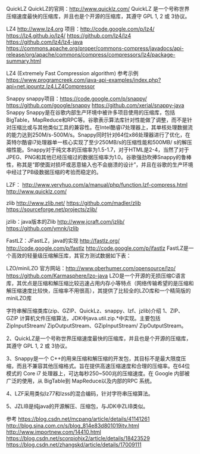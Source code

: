 QuickLZ
QuickLZ的官网：http://www.quicklz.com/
QuickLZ 是一个号称世界压缩速度最快的压缩库，并且也是个开源的压缩库，其遵守 GPL 1, 2 或 3协议。


LZ4
http://www.lz4.org
项目：http://code.google.com/p/lz4/
https://lz4.github.io/lz4/
https://github.com/lz4/lz4
https://github.com/lz4/lz4-java
https://commons.apache.org/proper/commons-compress/javadocs/api-release/org/apache/commons/compress/compressors/lz4/package-summary.html

LZ4 (Extremely Fast Compression algorithm)
参考示例
https://www.programcreek.com/java-api-examples/index.php?api=net.jpountz.lz4.LZ4Compressor



Snappy
snappy项目：https://code.google.com/p/snappy/
https://github.com/google/snappy
https://github.com/xerial/snappy-java
Snappy
Snappy是在谷歌内部生产环境中被许多项目使用的压缩库，包括BigTable，MapReduce和RPC等。谷歌表示算法库针对性能做了调整，而不是针对压缩比或与其他类似工具的兼容性。在Intel酷睿i7处理器上，其单核处理数据流的能力达到250M/s-500M/s。Snappy同时针对64位x86处理器进行了优化，在英特尔酷睿i7处理器单一核心实现了至少250MB/s的压缩性能和500MB/ s的解压缩性能。Snappy对于纯文本的压缩率为1.5-1.7，对于HTML是2-4，当然了对于JPEG、PNG和其他已经压缩过的数据压缩率为1.0。谷歌强劲吹捧Snappy的鲁棒性，称其是“即使面对损坏或恶意输入也不会崩溃的设计”，并且在谷歌的生产环境中经过了PB级数据压缩的考验而稳定的。


LZF：
http://www.veryhuo.com/a/manual/php/function.lzf-compress.html
http://www.quicklz.com/



zlib
http://www.zlib.net/
https://github.com/madler/zlib
https://sourceforge.net/projects/zlib/

jzlib：java版本的Zlib
http://www.jcraft.com/jzlib/
https://github.com/ymnk/jzlib



FastLZ：JFastLZ，java的实现
http://fastlz.org/
http://code.google.com/p/fastlz
http://code.google.com/p/jfastlz 
FastLZ是一个高效的轻量级压缩解压库，其官方测试数据如下表：



LZO/miniLZO
官方网站：http://www.oberhumer.com/opensource/lzo/
https://github.com/Karmasphere/lzo-java
LZO是一个开源的无损压缩C语言库，其优点是压缩和解压缩比较迅速占用内存小等特点（网络传输希望的是压缩和解压缩速度比较快，压缩率不用很高），其提供了比较全的LZO库和一个精简版的miniLZO库




字符串解压缩类库(zip、GZIP、QuickLz、snappy、lzf、jzlib)介绍
1、ZIP、 GZIP  计算机文件压缩算法，JDK中java.util.zip.*中实现。主要包括ZipInputStream/ ZipOutputStream、GZipInputStream/ ZipOutputStream。

2、QuickLZ是一个号称世界压缩速度最快的压缩库，并且也是个开源的压缩库，其遵守 GPL 1, 2 或 3协议。

3、Snappy是一个 C++的用来压缩和解压缩的开发包，其目标不是最大限度压缩，而且不兼容其他压缩格式。旨在提供高速压缩速度和合理的压缩率。在64位模式的 Core i7 处理器上，可达每秒250~500兆的压缩速度。在 Google 内部被广泛的使用，从 BigTable到 MapReduce以及内部的RPC 系统。

4、LZF采用类似lz77和lzss的混合编码，针对字符串压缩算法。 

5、JZLIB是纯java的开源解压、压缩包，与JDK中ZLIB类似。




参考
https://blog.csdn.net/mcpang/article/details/41141261
http://blog.sina.com.cn/s/blog_814e83d801019itv.html
http://www.importnew.com/14410.html
https://blog.csdn.net/scorpiohjx2/article/details/18423529
https://blog.csdn.net/zhangskd/article/details/17009111


